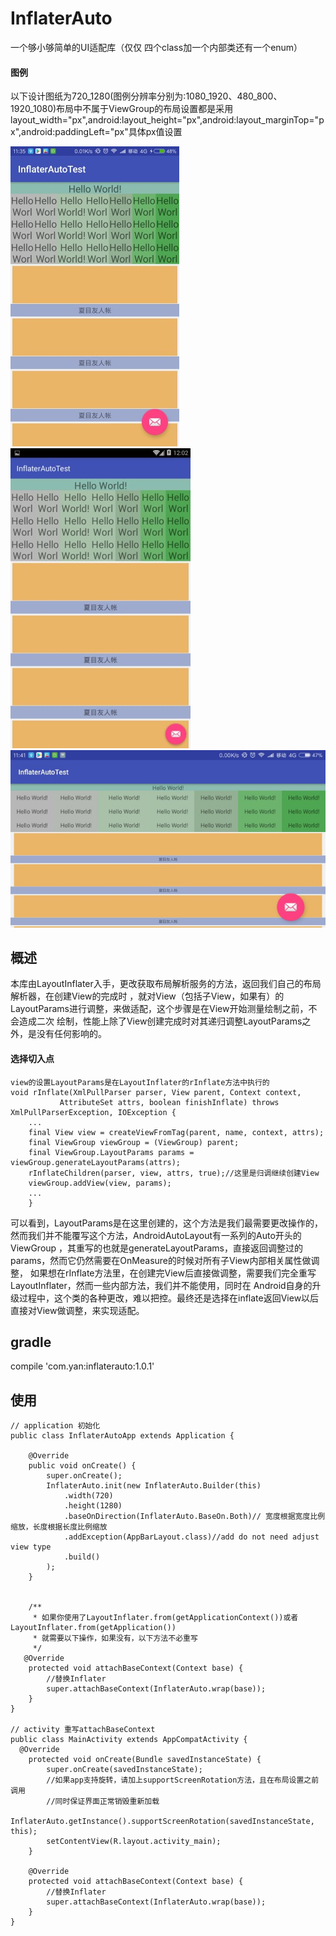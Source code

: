 # InflaterAuto
一个够小够简单的UI适配库（仅仅 四个class加一个内部类还有一个enum）

#### 图例
以下设计图纸为720_1280(图例分辨率分别为:1080_1920、480_800、1920_1080)布局中不属于ViewGroup的布局设置都是采用layout_width="px",android:layout_height="px",android:layout_marginTop="px",android:paddingLeft="px"具体px值设置

![screen1080_1920](art/screen1080_1920.jpg)
![screen480_800](art/screen480_800.jpg)
<br/>
![screen1920_1080](art/screen1920_1080.jpg)


## 概述
本库由LayoutInflater入手，更改获取布局解析服务的方法，返回我们自己的布局解析器，在创建View的完成时
，就对View（包括子View，如果有）的LayoutParams进行调整，来做适配，这个步骤是在View开始测量绘制之前，不会造成二次
绘制，性能上除了View创建完成时对其递归调整LayoutParams之外，是没有任何影响的。

#### 选择切入点
```
view的设置LayoutParams是在LayoutInflater的rInflate方法中执行的
void rInflate(XmlPullParser parser, View parent, Context context,
           AttributeSet attrs, boolean finishInflate) throws XmlPullParserException, IOException {
    ...
    final View view = createViewFromTag(parent, name, context, attrs);
    final ViewGroup viewGroup = (ViewGroup) parent;
    final ViewGroup.LayoutParams params = viewGroup.generateLayoutParams(attrs);
    rInflateChildren(parser, view, attrs, true);//这里是归调继续创建View
    viewGroup.addView(view, params);
    ...
    }
```
可以看到，LayoutParams是在这里创建的，这个方法是我们最需要更改操作的，然而我们并不能覆写这个方法，AndroidAutoLayout有一系列的Auto开头的ViewGroup
，其重写的也就是generateLayoutParams，直接返回调整过的params，然而它仍然需要在OnMeasure的时候对所有子View内部相关属性做调整，
如果想在rInflate方法里，在创建完View后直接做调整，需要我们完全重写LayoutInflater，然而一些内部方法，我们并不能使用，同时在
Android自身的升级过程中，这个类的各种更改，难以把控。最终还是选择在inflate返回View以后直接对View做调整，来实现适配。

## gradle
compile 'com.yan:inflaterauto:1.0.1'

## 使用
```
// application 初始化
public class InflaterAutoApp extends Application {

    @Override
    public void onCreate() {
        super.onCreate();
        InflaterAuto.init(new InflaterAuto.Builder(this)
            .width(720)
            .height(1280)
            .baseOnDirection(InflaterAuto.BaseOn.Both)// 宽度根据宽度比例缩放，长度根据长度比例缩放
            .addException(AppBarLayout.class)//add do not need adjust view type
            .build()
        );
    }


    /**
     * 如果你使用了LayoutInflater.from(getApplicationContext())或者LayoutInflater.from(getApplication())
     * 就需要以下操作，如果没有，以下方法不必重写
     */
   @Override
    protected void attachBaseContext(Context base) {
        //替换Inflater
        super.attachBaseContext(InflaterAuto.wrap(base));
    }
}

// activity 重写attachBaseContext
public class MainActivity extends AppCompatActivity {
  @Override
    protected void onCreate(Bundle savedInstanceState) {
        super.onCreate(savedInstanceState);
        //如果app支持旋转，请加上supportScreenRotation方法，且在布局设置之前调用
        //同时保证界面正常销毁重新加载
        InflaterAuto.getInstance().supportScreenRotation(savedInstanceState, this);
        setContentView(R.layout.activity_main);
    }

    @Override
    protected void attachBaseContext(Context base) {
        //替换Inflater
        super.attachBaseContext(InflaterAuto.wrap(base));
    }
}
```
